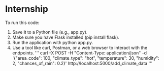 # Internship
To run this code:

1. Save it to a Python file (e.g., app.py).
2. Make sure you have Flask installed (pip install flask).
3. Run the application with python app.py.
4. Use a tool like curl, Postman, or a web browser to interact with the endpoints.
''' curl -X POST -H "Content-Type: application/json" -d '{"area_code": 100, "climate_type": "hot", "temperature": 30, "humidity": 2, "chances_of_rain": 0.2}' http://localhost:5000/add_climate_data
'''
